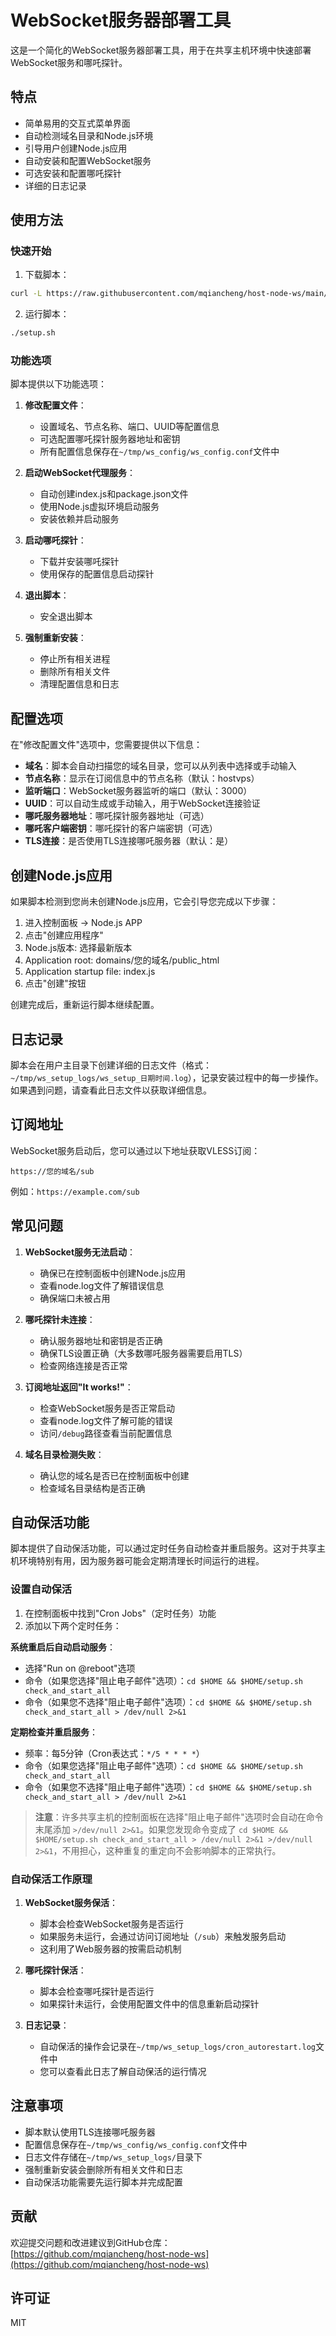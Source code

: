# WebSocket服务器部署工具

这是一个简化的WebSocket服务器部署工具，用于在共享主机环境中快速部署WebSocket服务和哪吒探针。

## 特点

- 简单易用的交互式菜单界面
- 自动检测域名目录和Node.js环境
- 引导用户创建Node.js应用
- 自动安装和配置WebSocket服务
- 可选安装和配置哪吒探针
- 详细的日志记录

## 使用方法

### 快速开始

1. 下载脚本：

```bash
curl -L https://raw.githubusercontent.com/mqiancheng/host-node-ws/main/setup.sh -o setup.sh && chmod +x setup.sh
```

2. 运行脚本：

```bash
./setup.sh
```

### 功能选项

脚本提供以下功能选项：

1. **修改配置文件**：
   - 设置域名、节点名称、端口、UUID等配置信息
   - 可选配置哪吒探针服务器地址和密钥
   - 所有配置信息保存在`~/tmp/ws_config/ws_config.conf`文件中

2. **启动WebSocket代理服务**：
   - 自动创建index.js和package.json文件
   - 使用Node.js虚拟环境启动服务
   - 安装依赖并启动服务

3. **启动哪吒探针**：
   - 下载并安装哪吒探针
   - 使用保存的配置信息启动探针

4. **退出脚本**：
   - 安全退出脚本

5. **强制重新安装**：
   - 停止所有相关进程
   - 删除所有相关文件
   - 清理配置信息和日志

## 配置选项

在"修改配置文件"选项中，您需要提供以下信息：

- **域名**：脚本会自动扫描您的域名目录，您可以从列表中选择或手动输入
- **节点名称**：显示在订阅信息中的节点名称（默认：hostvps）
- **监听端口**：WebSocket服务器监听的端口（默认：3000）
- **UUID**：可以自动生成或手动输入，用于WebSocket连接验证
- **哪吒服务器地址**：哪吒探针服务器地址（可选）
- **哪吒客户端密钥**：哪吒探针的客户端密钥（可选）
- **TLS连接**：是否使用TLS连接哪吒服务器（默认：是）

## 创建Node.js应用

如果脚本检测到您尚未创建Node.js应用，它会引导您完成以下步骤：

1. 进入控制面板 -> Node.js APP
2. 点击"创建应用程序"
3. Node.js版本: 选择最新版本
4. Application root: domains/您的域名/public_html
5. Application startup file: index.js
6. 点击"创建"按钮

创建完成后，重新运行脚本继续配置。

## 日志记录

脚本会在用户主目录下创建详细的日志文件（格式：`~/tmp/ws_setup_logs/ws_setup_日期时间.log`），记录安装过程中的每一步操作。如果遇到问题，请查看此日志文件以获取详细信息。

## 订阅地址

WebSocket服务启动后，您可以通过以下地址获取VLESS订阅：

```
https://您的域名/sub
```

例如：`https://example.com/sub`

## 常见问题

1. **WebSocket服务无法启动**：
   - 确保已在控制面板中创建Node.js应用
   - 查看node.log文件了解错误信息
   - 确保端口未被占用

2. **哪吒探针未连接**：
   - 确认服务器地址和密钥是否正确
   - 确保TLS设置正确（大多数哪吒服务器需要启用TLS）
   - 检查网络连接是否正常

3. **订阅地址返回"It works!"**：
   - 检查WebSocket服务是否正常启动
   - 查看node.log文件了解可能的错误
   - 访问`/debug`路径查看当前配置信息

4. **域名目录检测失败**：
   - 确认您的域名是否已在控制面板中创建
   - 检查域名目录结构是否正确

## 自动保活功能

脚本提供了自动保活功能，可以通过定时任务自动检查并重启服务。这对于共享主机环境特别有用，因为服务器可能会定期清理长时间运行的进程。

### 设置自动保活

1. 在控制面板中找到"Cron Jobs"（定时任务）功能
2. 添加以下两个定时任务：

**系统重启后自动启动服务**：
- 选择"Run on @reboot"选项
- 命令（如果您选择"阻止电子邮件"选项）：`cd $HOME && $HOME/setup.sh check_and_start_all`
- 命令（如果您不选择"阻止电子邮件"选项）：`cd $HOME && $HOME/setup.sh check_and_start_all > /dev/null 2>&1`

**定期检查并重启服务**：
- 频率：每5分钟（Cron表达式：`*/5 * * * *`）
- 命令（如果您选择"阻止电子邮件"选项）：`cd $HOME && $HOME/setup.sh check_and_start_all`
- 命令（如果您不选择"阻止电子邮件"选项）：`cd $HOME && $HOME/setup.sh check_and_start_all > /dev/null 2>&1`

> **注意**：许多共享主机的控制面板在选择"阻止电子邮件"选项时会自动在命令末尾添加 `>/dev/null 2>&1`。如果您发现命令变成了 `cd $HOME && $HOME/setup.sh check_and_start_all > /dev/null 2>&1 >/dev/null 2>&1`，不用担心，这种重复的重定向不会影响脚本的正常执行。

### 自动保活工作原理

1. **WebSocket服务保活**：
   - 脚本会检查WebSocket服务是否运行
   - 如果服务未运行，会通过访问订阅地址（`/sub`）来触发服务启动
   - 这利用了Web服务器的按需启动机制

2. **哪吒探针保活**：
   - 脚本会检查哪吒探针是否运行
   - 如果探针未运行，会使用配置文件中的信息重新启动探针

3. **日志记录**：
   - 自动保活的操作会记录在`~/tmp/ws_setup_logs/cron_autorestart.log`文件中
   - 您可以查看此日志了解自动保活的运行情况

## 注意事项

- 脚本默认使用TLS连接哪吒服务器
- 配置信息保存在`~/tmp/ws_config/ws_config.conf`文件中
- 日志文件存储在`~/tmp/ws_setup_logs/`目录下
- 强制重新安装会删除所有相关文件和日志
- 自动保活功能需要先运行脚本并完成配置

## 贡献

欢迎提交问题和改进建议到GitHub仓库：[https://github.com/mqiancheng/host-node-ws](https://github.com/mqiancheng/host-node-ws)

## 许可证

MIT
